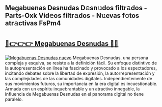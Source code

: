 ## Megabuenas Desnudas D𝚎sn𝚞dos filtr𝚊dos - Parts-Oxk Vid𝚎os filtr𝚊dos - N𝚞evas f𝚘tos atr𝚊ctivas FsPm4

# <h2><a href="http://mb8j5mg.tromn.icu/?c=Megabuenas+Desnudas">🔗👉👉👉 Megabuenas Desnudas 🔗🔗</a></h2>

[![Megabuenas Desnudas nuevo](https://i.imgur.com/pEAQMta.gif)](http://mb8j5mg.tromn.icu/?c=Megabuenas+Desnudas)
Megabuenas Desnudas, una persona compleja y esquiva, se resiste a la definición fácil. Su enfoque distintivo de la autopresentación en línea ha fascinado y provocado a los espectadores, incitando debates sobre la libertad de expresión, la autorrepresentación y las complejidades de las comunidades digitales. Independientemente de sus movimientos futuros, su importancia en la era digital es incuestionable. Armada con un espíritu inquebrantable y un atractivo innegable, la influencia de Megabuenas Desnudas en el panorama digital no tiene paralelo.
